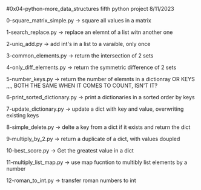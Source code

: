 #0x04-python-more_data_structures fifth python project 8/11/2023


0-square_matrix_simple.py -> square all values in a matrix


1-search_replace.py -> replace an elemnt of a list witn another one


2-uniq_add.py -> add int's in a list to a varaible, only once


3-common_elements.py -> return the intersection of 2 sets


4-only_diff_elements.py -> return the symmetric difference of 2 sets


5-number_keys.py -> return the number of elemnts in a dictionray OR KEYS ,,,, BOTH THE SAME WHEN IT COMES TO COUNT, ISN'T IT?


6-print_sorted_dictionary.py -> print a dictionaries in a sorted order by keys


7-update_dictionary.py -> update a dict with key and value, overwriting existing keys


8-simple_delete.py -> delte a key from a dict if it exists and return the dict


9-multiply_by_2.py -> return a duplicate of a dict, with values doupled


10-best_score.py -> Get the greatest value in a dict


11-multiply_list_map.py -> use map fucntion to multibly list elements by a number


12-roman_to_int.py -> transfer roman numbers to int
